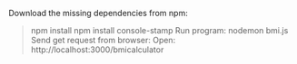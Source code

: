 

 Download the missing dependencies from npm:
 > npm install
 > npm install console-stamp
 Run program:
 > nodemon bmi.js
 Send get request from browser:
 > Open: http://localhost:3000/bmicalculator
